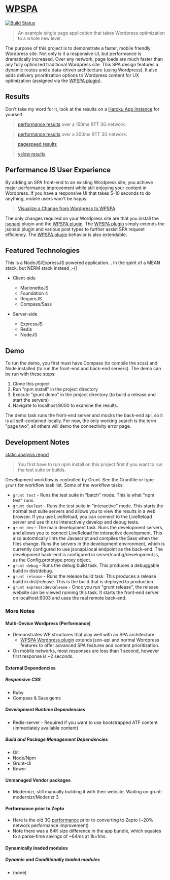 # [WPSPA](http://github.com/localnerve/wpspa)

[![Build Status](https://secure.travis-ci.org/localnerve/wpspa.png?branch=master)](http://travis-ci.org/localnerve/wpspa)

> An example single page application that takes Wordpress optimization to a whole new level.

The purpose of this project is to demonstrate a faster, mobile friendly Wordpress site. Not only is it a responsive UI, but performance is dramatically increased. Over any network, page loads are much faster than any fully optimized traditional Wordpress site. This SPA design features a dynamic routes and a data-driven architecture \(using Wordpress\). It also adds delivery prioritization options to Wordpress content for UX optimization \(assigned via the [WPSPA plugin](https://github.com/localnerve/wpspa-plugin)\).

## Results
Don't take my word for it, look at the results on a [Heroku App Instance](http://github.com/localnerve/wpspa/blob/master/docs/app-instance.md) for yourself:

> [performance results](http://www.webpagetest.org/result/140215_BN_5JK/) over a 150ms RTT 3G network.

> [performance results](http://www.webpagetest.org/result/131212_KF_TGB/) over a 300ms RTT 3G network.

> [pagespeed results](http://github.com/localnerve/wpspa/blob/master/docs/images/pagespeed.jpg)

> [yslow results](http://github.com/localnerve/wpspa/blob/master/docs/images/yslow.jpg)

## Performance *IS* User Experience
By adding an SPA front-end to an existing Wordpress site, you achieve major performance improvement while still enjoying your content in Wordpress. If you have a responsive UI that takes 5-10 seconds to do anything, mobile users won't be happy.

> [Visualize a Change from Wordpress to WPSPA](http://goo.gl/mHQmW5)

The only changes required on your Wordpress site are that you install the [jsonapi](http://wordpress.org/plugins/json-api/) plugin and the [WPSPA plugin](https://github.com/localnerve/wpspa-plugin). The [WPSPA plugin](https://github.com/localnerve/wpspa-plugin) simply extends the jsonapi plugin and various post types to further assist SPA request efficiency. The [WPSPA plugin](https://github.com/localnerve/wpspa-plugin) behavior is also extendable.

## Featured Technologies
This is a NodeJS/ExpressJS powered application... In the spirit of a MEAN stack, but NERM stack instead ;-{}

+ Client-side
  * MarionetteJS
  * Foundation 4
  * RequireJS
  * Compass/Sass

+ Server-side
  * ExpressJS
  * Redis
  * NodeJS

## Demo
To run the demo, you first must have Compass (to compile the scss) and Node installed (to run the front-end and back-end servers). The demo can be run with these steps:

1. Clone this project
2. Run "npm install" in the project directory
3. Execute "grunt demo" in the project directory (to build a release and start the servers)
4. Navigate to localhost:9000 to examine the results. 

The demo task runs the front-end server and mocks the back-end api, so it is all self-contained locally. For now, the only working search is the term "page two", all others will demo the connectivity error page.

## Development Notes

[static analysis report](http://htmlpreview.github.io/?https://github.com/localnerve/wpspa-report/blob/master/report/index.html "Plato Report")

> You first have to run npm install on this project first if you want to run the test suite or builds.

Development workflow is controlled by Grunt. See the Gruntfile or type `grunt` for workflow task list. Some of the workflow tasks:

* `grunt test` - Runs the test suite in "batch" mode. This is what "npm test" runs.
* `grunt devTest` - Runs the test suite in "interactive" mode. This starts the normal test suite servers and allows you to view the results in a web browser. If you use LiveReload, you can connect to the LiveReload server and use this to interactively develop and debug tests.
* `grunt dev` - The main development task. Runs the development servers, and allows you to connect LiveReload for interactive development. This also automtically lints the Javascript and compiles the Sass when the files change. Runs the servers in the development environment, which is currently configured to use jsonapi.local endpoint as the back-end. The development back-end is configured in server/config/development.js, as the Config.prototype.proxy object.
* `grunt debug` - Runs the debug build task. This produces a debuggable build in dist/debug.
* `grunt release` - Runs the release build task. This produces a release build in dist/release. This is the build that is deployed to production.
* `grunt express:devRelease` - Once you run "grunt release", the release website can be viewed running this task. It starts the front-end server on localhost:9003 and uses the real remote back-end.

### More Notes
#### Multi-Device Wordpress (Performance)
* Demonstrates WP structures that play well with an SPA architecture
  + [WPSPA Wordpress plugin](http://github.com/localnerve/wpspa-plugin) extends json-api and normal Wordpress features to offer advanced SPA features and content prioritization.
* On mobile networks, most responses are less than 1 second, however first response is ~2 seconds.

#### External Dependencies
##### Responsive CSS
* Ruby
* Compass & Sass gems

##### Development Runtime Dependencies
* Redis-server - Required if you want to use bootstrapped ATF content (immediately available content)

##### Build and Package Management Dependencies
* Git
* Node/Npm
* Grunt-cli
* Bower

#### Unmanaged Vendor packages
* Modernizr, still manually building it with their website. Waiting on grunt-modernizr/Moderizr 3

#### Performance prior to Zepto
* Here is the old 3G [performance](http://www.webpagetest.org/result/131021_6S_45Z/) prior to converting to Zepto (~20% network performance improvement)
* Note there was a 64K size difference in the app bundle, which equates to a parse-time savings of ~64ms at 1k=1ms.

#### Dynamically loaded modules
##### Dynamic and Conditionally loaded modules
* (none)
